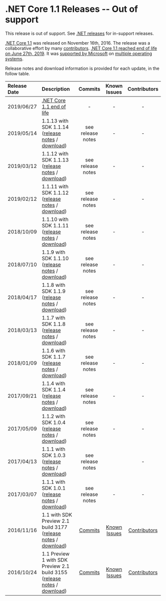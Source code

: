 # .NET Core 1.1 Releases -- Out of support

This release is out of support. See [.NET releases](../../releases.md) for in-support releases.

[.NET Core 1.1](https://devblogs.microsoft.com/dotnet/announcing-net-core-1-1/) was released on November 16th, 2016. The release was a collaborative effort by many [contributors](1.1-contributor-list.md). [.NET Core 1.1 reached end of life on June 27th, 2019](https://devblogs.microsoft.com/dotnet/net-core-1-0-and-1-1-will-reach-end-of-life-on-june-27-2019/).
It was [supported by Microsoft](../../microsoft-support.md) on [multiple operating systems](../1.0/1.0-supported-os.md).

Release notes and download information is provided for each update, in the follow table.

| Release Date | Description | Commits | Known Issues | Contributors |
| :-- | :-- | :--: | :--: | :--: |
| 2019/06/27 | [.NET Core 1.1 end of life](https://devblogs.microsoft.com/dotnet/net-core-1-0-and-1-1-will-reach-end-of-life-on-june-27-2019/) | - | - | - |
| 2019/05/14 | 1.1.13 with SDK 1.1.14 ([release notes](1.1.13/1.1.13.md) / [download](1.1.13/1.1.13-download.md)) | see release notes | - | - |
| 2019/03/12 | 1.1.12 with SDK 1.1.13 ([release notes](1.1.12/1.1.12.md) / [download](1.1.12/1.1.12-download.md)) | see release notes | - | - |
| 2019/02/12 | 1.1.11 with SDK 1.1.12 ([release notes](1.1.11/1.1.11.md) / [download](1.1.11/1.1.11-download.md)) | see release notes | - | - |
| 2018/10/09 | 1.1.10 with SDK 1.1.11 ([release notes](1.1.10.md) / [download](../download-archives/1.1.10-download.md)) | see release notes | - | - |
| 2018/07/10 | 1.1.9 with SDK 1.1.10 ([release notes](1.1.9.md) / [download](../download-archives/1.1.9-download.md)) | see release notes | - | - |
| 2018/04/17 | 1.1.8 with SDK 1.1.9 ([release notes](1.1.8.md) / [download](../download-archives/1.1.8-download.md)) | see release notes | - | - |
| 2018/03/13 | 1.1.7 with SDK 1.1.8 ([release notes](1.1.7.md) / [download](../download-archives/1.1.7-download.md)) | see release notes | - | - |
| 2018/01/09 | 1.1.6 with SDK 1.1.7 ([release notes](1.1.6.md) / [download](../download-archives/1.1.6-download.md)) | see release notes | - | - |
| 2017/09/21 | 1.1.4 with SDK 1.1.4 ([release notes](1.1.4.md) / [download](../download-archives/1.1.4-download.md)) | see release notes | - | - |
| 2017/05/09 | 1.1.2 with SDK 1.0.4 ([release notes](1.1.2.md) / [download](../download-archives/1.1.2-download.md)) | see release notes | - | - |
| 2017/04/13 | 1.1.1 with SDK 1.0.3 ([release notes](https://github.com/dotnet/cli/releases/tag/v1.0.3) / [download](../download-archives/1.0.3-sdk-download.md)) | see release notes |   | - |
| 2017/03/07 | 1.1.1 with SDK 1.0.1 ([release notes](1.1.1.md) / [download](../download-archives/1.1.1-download.md)) | see release notes | - | - |
| 2016/11/16 | 1.1 with SDK Preview 2.1 build 3177 ([release notes](1.1.md) / [download](../download-archives/1.1-preview2.1-download.md)) | [Commits](1.1-commits.md) | [Known Issues](1.1-known-issues.md) | [Contributors](1.1-contributor-list.md) |
| 2016/10/24 | 1.1 Preview 1 with SDK Preview 2.1 build 3155 ([release notes](1.1.0-preview1.md) / [download](../download-archives/preview-download.md)) | [Commits](1.1-preview1-commits.md) | [Known Issues](1.1.0-preview1-known-issues.md) | [Contributors](1.1.0-preview1-contibutor-list.md) |
